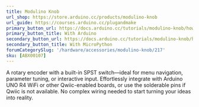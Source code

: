 ```yaml
---
title: Modulino Knob
url_shop: https://store.arduino.cc/products/modulino-knob
url_guide: https://courses.arduino.cc/plugandmake
primary_button_url: https://docs.arduino.cc/tutorials/modulino-knob/how-knob-ardu/
primary_button_title: With Arduino
secondary_button_url: https://docs.arduino.cc/tutorials/modulino-knob/how-knob-mp/
secondary_button_title: With MicroPython
forumCategorySlug: '/hardware/accessories/modulino-knob/217'
sku: [ABX00107]
---
```


A rotary encoder with a built-in SPST switch—ideal for menu navigation, parameter tuning, or interactive input. Effortlessly integrate with Arduino UNO R4 WiFi or other Qwiic-enabled boards, or use the solderable pins if Qwiic is not available. No complex wiring needed to start turning your ideas into reality.
